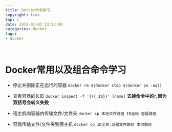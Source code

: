 ```yaml
---
title: Docker命令学习
copyright: true
top: 1
date: 2019-01-03 13:52:04
categories: Docker
tags:
- docker

---
```


# Docker常用以及组合命令学习

- 停止并删除正在运行的容器
`docker rm $(docker stop $(docker ps -aq))`

- 查看容器的长ID
`docker inspect -f '{?{.ID}}' [name]`
**去掉命令中的`?`,因为双括号会转义失败**

- 宿主机向容器内传输文件/文件夹
`docker cp 本地文件路径 ID全称:容器路径`

- 容器传输文件/文件夹到宿主机
`docker cp ID全称:容器文件路径 本地路径`